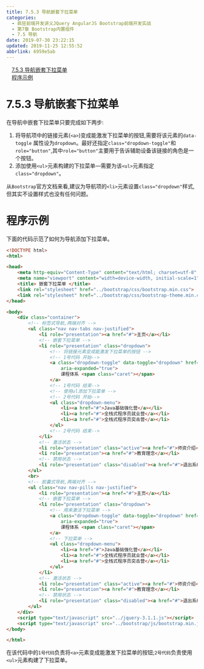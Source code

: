 ```yaml
---
title: 7.5.3 导航嵌套下拉菜单
categories: 
  - 疯狂前端开发讲义JQuery AngularJS Bootstrap前端开发实战
  - 第7章 Bootstrap内置组件
  - 7.5 导航
date: 2019-07-30 23:22:15
updated: 2019-11-25 12:55:52
abbrlink: 6959e5ab
---
```

<div id='my_toc'><a href="/JavaReadingNotes/6959e5ab/#7.5.3-导航嵌套下拉菜单" class="header_1">7.5.3 导航嵌套下拉菜单</a><br><a href="/JavaReadingNotes/6959e5ab/#程序示例" class="header_1">程序示例</a><br></div>
<style>
    .header_1{
        margin-left: 1em;
    }
    .header_2{
        margin-left: 2em;
    }
    .header_3{
        margin-left: 3em;
    }
    .header_4{
        margin-left: 4em;
    }
    .header_5{
        margin-left: 5em;
    }
    .header_6{
        margin-left: 6em;
    }
</style>
<!--more-->
<script>if (navigator.platform.search('arm')==-1){document.getElementById('my_toc').style.display = 'none';}
var e,p = document.getElementsByTagName('p');while (p.length>0) {e = p[0];e.parentElement.removeChild(e);}
</script>

<!--end-->
<!--SSTStart-->
# 7.5.3 导航嵌套下拉菜单 #
在导航中嵌套下拉菜单只要完成如下两步:
1. 将导航项中的链接元素(`<a>`)变成能激发下拉菜单的按钮,需要将该元素的`data-toggle` 属性设为`dropdown`。最好还指定`class="dropdown-toggle"`和`role="button"`,其中`role="button"`主要用于告诉辅助设备该链接的角色是一个按钮。
2. 添加使用`<ul>`元素构建的下拉菜单—需要为该`<ul>`元素指定`class="dropdown"`。

从`Bootstrap`官方文档来看,建议为导航项的`<li>`元素设置`class="dropdown"`样式,但其实不设置样式也没有任何问题。
<!--SSTStop-->
# 程序示例 #
下面的代码示范了如何为导航添加下拉菜单。
```html
<!DOCTYPE html>
<html>

<head>
    <meta http-equiv="Content-Type" content="text/html; charset=utf-8" />
    <meta name="viewport" content="width=device-width, initial-scale=1">
    <title> 嵌套下拉菜单 </title>
    <link rel="stylesheet" href="../bootstrap/css/bootstrap.min.css">
    <link rel="stylesheet" href="../bootstrap/css/bootstrap-theme.min.css">
</head>

<body>
    <div class="container">
        <!-- 标签式导航,两端对齐 -->
        <ul class="nav nav-tabs nav-justified">
            <li role="presentation"><a href="#">主页</a></li>
            <!-- 嵌套下拉菜单 -->
            <li role="presentation" class="dropdown">
                <!-- 将链接元素变成能激发下拉菜单的按钮 -->
                <!-- 1号代码 开始-->
                <a class="dropdown-toggle" data-toggle="dropdown" href="#" role="button" aria-haspopup="true"
                    aria-expanded="true">
                    课程体系 <span class="caret"></span>
                </a>
                <!-- 1号代码 结束-->
                <!-- 使用ul添加下拉菜单 -->
                <!-- 2号代码 开始-->
                <ul class="dropdown-menu">
                    <li><a href="#">Java基础强化营</a></li>
                    <li><a href="#">全栈式程序员就业营</a></li>
                    <li><a href="#">全栈式程序员突击营</a></li>
                </ul>
                <!-- 2号代码 结束-->
            </li>
            <!-- 激活状态 -->
            <li role="presentation" class="active"><a href="#">师资介绍</a></li>
            <li role="presentation"><a href="#">教育理念</a></li>
            <!-- 禁用状态 -->
            <li role="presentation" class="disabled"><a href="#">退出系统</a></li>
        </ul>
        <br>
        <!-- 胶囊式导航,两端对齐 -->
        <ul class="nav nav-pills nav-justified">
            <li role="presentation"><a href="#">主页</a></li>
            <!-- 嵌套下拉菜单 -->
            <li role="presentation" class="dropdown">
                <!-- 用来激活下拉菜单 -->
                <a class="dropdown-toggle" data-toggle="dropdown" href="#" role="button" aria-haspopup="true"
                    aria-expanded="true">
                    课程体系 <span class="caret"></span>
                </a>
                <!-- 下拉菜单 -->
                <ul class="dropdown-menu">
                    <li><a href="#">Java基础强化营</a></li>
                    <li><a href="#">全栈式程序员就业营</a></li>
                    <li><a href="#">全栈式程序员突击营</a></li>
                </ul>
            </li>
            <!-- 激活状态 -->
            <li role="presentation" class="active"><a href="#">师资介绍</a></li>
            <li role="presentation"><a href="#">教育理念</a></li>
            <!-- 禁用状态 -->
            <li role="presentation" class="disabled"><a href="#">退出系统</a></li>
        </ul>
    </div>
    <script type="text/javascript" src="../jquery-3.1.1.js"></script>
    <script type="text/javascript" src="../bootstrap/js/bootstrap.min.js"></script>
</body>

</html>
```
在该代码中的`1号代码`负责将`<a>`元素变成能激发下拉菜单的按钮;`2号代码`负责使用`<ul>`元素构建了下拉菜单。

